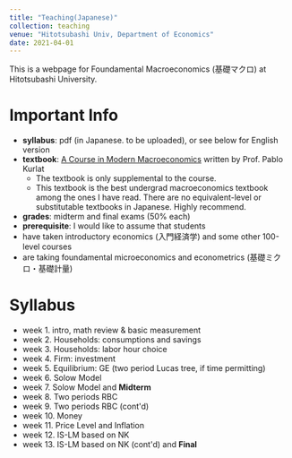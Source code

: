 ```yaml
---
title: "Teaching(Japanese)"
collection: teaching
venue: "Hitotsubashi Univ, Department of Economics"
date: 2021-04-01
---
```


This is a webpage for Foundamental Macroeconomics (基礎マクロ) at Hitotsubashi University.  

# Important Info
* **syllabus**: pdf (in Japanese. to be uploaded), or see below for English version
* **textbook**: [A Course in Modern Macroeconomics](https://sites.google.com/view/pkurlat/a-course-in-modern-macroeconomics) written by Prof. Pablo Kurlat
  * The textbook is only supplemental to the course.
   * This textbook is the best undergrad macroeconomics textbook among the ones I have read. There are no equivalent-level or substitutable textbooks in Japanese. Highly recommend.
 * **grades**: midterm and final exams (50% each)
 * **prerequisite**: I would like to assume that students 
  * have taken introductory economics (入門経済学) and some other 100-level courses
  * are taking foundamental microeconomics and econometrics (基礎ミクロ・基礎計量)
  
# Syllabus   
* week 1. intro, math review & basic measurement 
* week 2. Households: consumptions and savings
* week 3. Households: labor hour choice
* week 4. Firm: investment
* week 5. Equilibrium: GE (two period Lucas tree, if time permitting)
* week 6. Solow Model
* week 7. Solow Model and **Midterm**
* week 8. Two periods RBC
* week 9. Two periods RBC (cont'd)
* week 10. Money 
* week 11. Price Level and Inflation
* week 12. IS-LM based on NK
* week 13. IS-LM based on NK (cont'd) and **Final**

